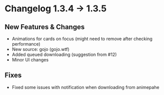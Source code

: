 # Changelog 1.3.4 -> 1.3.5

## New Features & Changes

- Animations for cards on focus (might need to remove after checking performance)
- New source: gojo (gojo.wtf)
- Added queued downloading (suggestion from #12)
- Minor UI changes

## Fixes

- Fixed some issues with notification when downloading from animepahe
